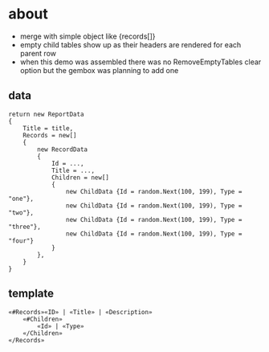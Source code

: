 ﻿# about
- merge with simple object like {records[]}
- empty child tables show up as their headers are rendered for each parent row
- when this demo was assembled there was no RemoveEmptyTables clear option but the gembox was planning to add one

## data
```
return new ReportData
{
    Title = title,
    Records = new[]
    {
        new RecordData
        {
            Id = ...,
            Title = ...,
            Children = new[]
            {
                new ChildData {Id = random.Next(100, 199), Type = "one"},
                new ChildData {Id = random.Next(100, 199), Type = "two"},
                new ChildData {Id = random.Next(100, 199), Type = "three"},
                new ChildData {Id = random.Next(100, 199), Type = "four"}
            }
        },
	}
}
```

## template
```
«#Records»«ID» | «Title» | «Description»
	«#Children»
		«Id» | «Type»
	«/Children»
«/Records»
```